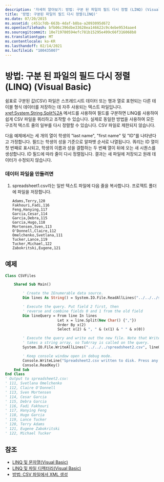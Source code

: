 ```yaml
---
description: '자세히 알아보기: 방법: 구분 된 파일의 필드 다시 정렬 (LINQ) (Visual Basic)'
title: '방법: 구분된 파일의 필드 다시 정렬(LINQ)'
ms.date: 07/20/2015
ms.assetid: c451c7db-663b-4daf-b8ba-a2093095d672
ms.openlocfilehash: bfb06c396dbe33628ea146622c9c4ebe9534aae4
ms.sourcegitcommit: 10e719780594efc781b15295e499c66f316068b8
ms.translationtype: MT
ms.contentlocale: ko-KR
ms.lasthandoff: 02/14/2021
ms.locfileid: "100435007"
---
```

# <a name="how-to-reorder-the-fields-of-a-delimited-file-linq-visual-basic"></a>방법: 구분 된 파일의 필드 다시 정렬 (LINQ) (Visual Basic)

쉼표로 구분된 값(CSV) 파일은 스프레드시트 데이터 또는 행과 열로 표현되는 다른 테이블 형식 데이터를 저장하는 데 자주 사용되는 텍스트 파일입니다. <xref:System.String.Split%2A> 메서드를 사용하여 필드를 구분하면 LINQ를 사용하여 쉽게 CSV 파일을 쿼리하고 조작할 수 있습니다. 실제로 동일한 방법을 사용하여 모든 구조적 텍스트 줄의 일부를 다시 정렬할 수 있습니다. CSV 파일로 제한되지 않습니다.

다음 예제에서는 세 개의 열이 학생의 "last name", "first name" 및 "ID"를 나타낸다고 가정합니다. 필드는 학생의 성을 기준으로 알파벳 순서로 나열됩니다. 쿼리는 ID 열이 첫 번째로 표시되고, 학생의 이름과 성을 결합하는 두 번째 열이 뒤에 오는 새 시퀀스를 생성합니다. ID 필드에 따라 줄이 다시 정렬됩니다. 결과는 새 파일에 저장되고 원래 데이터가 수정되지 않습니다.

### <a name="to-create-the-data-file"></a>데이터 파일을 만들려면

1. spreadsheet1.csv라는 일반 텍스트 파일에 다음 줄을 복사합니다. 프로젝트 폴더에 파일을 저장합니다.

    ```csv
    Adams,Terry,120
    Fakhouri,Fadi,116
    Feng,Hanying,117
    Garcia,Cesar,114
    Garcia,Debra,115
    Garcia,Hugo,118
    Mortensen,Sven,113
    O'Donnell,Claire,112
    Omelchenko,Svetlana,111
    Tucker,Lance,119
    Tucker,Michael,122
    Zabokritski,Eugene,121
    ```

## <a name="example"></a>예제

```vb
Class CSVFiles

    Shared Sub Main()

        ' Create the IEnumerable data source.
        Dim lines As String() = System.IO.File.ReadAllLines("../../../spreadsheet1.csv")

        ' Execute the query. Put field 2 first, then
        ' reverse and combine fields 0 and 1 from the old field
        Dim lineQuery = From line In lines
                        Let x = line.Split(New Char() {","})
                        Order By x(2)
                        Select x(2) & ", " & (x(1) & " " & x(0))

        ' Execute the query and write out the new file. Note that WriteAllLines
        ' takes a string array, so ToArray is called on the query.
        System.IO.File.WriteAllLines("../../../spreadsheet2.csv", lineQuery.ToArray())

        ' Keep console window open in debug mode.
        Console.WriteLine("Spreadsheet2.csv written to disk. Press any key to exit")
        Console.ReadKey()
    End Sub
End Class
' Output to spreadsheet2.csv:
' 111, Svetlana Omelchenko
' 112, Claire O'Donnell
' 113, Sven Mortensen
' 114, Cesar Garcia
' 115, Debra Garcia
' 116, Fadi Fakhouri
' 117, Hanying Feng
' 118, Hugo Garcia
' 119, Lance Tucker
' 120, Terry Adams
' 121, Eugene Zabokritski
' 122, Michael Tucker
```

## <a name="see-also"></a>참조

- [LINQ 및 문자열(Visual Basic)](linq-and-strings.md)
- [LINQ 및 파일 디렉터리(Visual Basic)](linq-and-file-directories.md)
- [방법: CSV 파일에서 XML 생성](../../../../standard/linq/generate-xml-csv-files.md)
